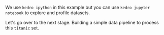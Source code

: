 We use `kedro ipython` in this example but you can use `kedro jupyter notebook` to explore and profile datasets.

Let's go over to the next stage. Building a simple data pipeline to process this `titanic` set.
